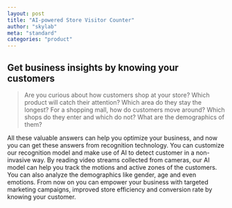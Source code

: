 ```yaml
---
layout: post
title: "AI-powered Store Visitor Counter"
author: "skylab"
meta: "standard"
categories: "product"
---
```


## Get business insights by knowing your customers

> Are you curious about how customers shop at your store? Which product will catch their attention? Which area do they stay the longest? For a shopping mall, how do customers move around? Which shops do they enter and which do not? What are the demographics of them? 

All these valuable answers can help you optimize your business, and now you can get these answers from recognition technology. You can customize our recognition model and make use of AI to detect customer in a non-invasive way. By reading video streams collected from cameras, our AI model can help you track the motions and active zones of the customers. You can also analyze the demographics like gender, age and even emotions. From now on you can empower your business with targeted marketing campaigns, improved store efficiency and conversion rate by knowing your customer.